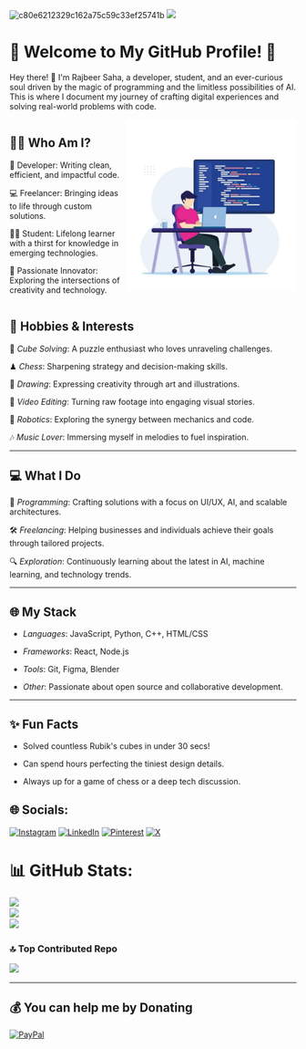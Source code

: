 ![c80e6212329c162a75c59c33ef25741b](https://github.com/user-attachments/assets/0cbf100d-bfb5-49f7-93c2-94fe9a677c5c)
[![](https://visitcount.itsvg.in/api?id=PixelPioneer404&icon=0&color=0)](https://visitcount.itsvg.in)

# 🌟 Welcome to My GitHub Profile! 🌟

Hey there! 👋 I'm Rajbeer Saha, a developer, student, and an ever-curious soul driven by the magic of programming and the limitless possibilities of AI. This is where I document my journey of crafting digital experiences and solving real-world problems with code.


<div style="display: flex; align-items: flex-start; gap: 20px;">
    <div>
    <img src="img.jpg" alt="coding gif" width="300" align="right" />
        <h2>👨‍💻 Who Am I?</h2>
        <p>👾 Developer: Writing clean, efficient, and impactful code.</p>
        <p>💻 Freelancer: Bringing ideas to life through custom solutions.</p>
        <p>👨‍🎓 Student: Lifelong learner with a thirst for knowledge in emerging technologies.</p>
        <p>💫 Passionate Innovator: Exploring the intersections of creativity and technology.</p>
    </div>
</div>


## 🧩 Hobbies & Interests

🧠 *Cube Solving*: A puzzle enthusiast who loves unraveling challenges.

♟ *Chess*: Sharpening strategy and decision-making skills.

🎨 *Drawing*: Expressing creativity through art and illustrations.

🎥 *Video Editing*: Turning raw footage into engaging visual stories.

🤖 *Robotics*: Exploring the synergy between mechanics and code.

🎶 *Music Lover*: Immersing myself in melodies to fuel inspiration.



---

## 💻 What I Do

🌟 *Programming*: Crafting solutions with a focus on UI/UX, AI, and scalable architectures.

🛠 *Freelancing*: Helping businesses and individuals achieve their goals through tailored projects.

🔍 *Exploration*: Continuously learning about the latest in AI, machine learning, and technology trends.



---

## 🌐 My Stack

* *Languages*: JavaScript, Python, C++, HTML/CSS

* *Frameworks*: React, Node.js

* *Tools*: Git, Figma, Blender

* *Other*: Passionate about open source and collaborative development.



---

## ✨ Fun Facts

* Solved countless Rubik's cubes in under 30 secs!

* Can spend hours perfecting the tiniest design details.

* Always up for a game of chess or a deep tech discussion.



## 🌐 Socials:
[![Instagram](https://img.shields.io/badge/Instagram-%23E4405F.svg?logo=Instagram&logoColor=white)](https://instagram.com/raj_vir202) [![LinkedIn](https://img.shields.io/badge/LinkedIn-%230077B5.svg?logo=linkedin&logoColor=white)](https://www.linkedin.com/in/rajbeer-saha-104a4b32b) [![Pinterest](https://img.shields.io/badge/Pinterest-%23E60023.svg?logo=Pinterest&logoColor=white)](https://pinterest.com/rajvir_02) [![X](https://img.shields.io/badge/X-black.svg?logo=X&logoColor=white)](https://x.com/@rajbeersaha404) 

# 📊 GitHub Stats:
![](https://github-readme-stats.vercel.app/api?username=PixelPioneer404&theme=dark&hide_border=false&include_all_commits=false&count_private=false)<br/>
![](https://github-readme-streak-stats.herokuapp.com/?user=PixelPioneer404&theme=dark&hide_border=false)<br/>
![](https://github-readme-stats.vercel.app/api/top-langs/?username=PixelPioneer404&theme=dark&hide_border=false&include_all_commits=false&count_private=false&layout=compact)

### 🔝 Top Contributed Repo
![](https://github-contributor-stats.vercel.app/api?username=PixelPioneer404&limit=5&theme=dark&combine_all_yearly_contributions=true)

---

  ## 💰 You can help me by Donating
  [![PayPal](https://img.shields.io/badge/PayPal-00457C?style=for-the-badge&logo=paypal&logoColor=white)](https://paypal.me/@RajbeerSaha) 

  
<!-- Proudly created with GPRM ( https://gprm.itsvg.in ) -->
